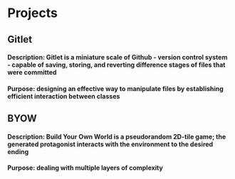 # Projects

## **Gitlet**
#### Description: Gitlet is a miniature scale of Github - version control system - capable of saving, storing, and reverting difference stages of files that were committed
#### Purpose: designing an effective way to manipulate files by establishing efficient interaction between classes

## **BYOW**
#### Description: Build Your Own World is a pseudorandom 2D-tile game; the generated protagonist interacts with the environment to the desired ending
#### Purpose: dealing with multiple layers of complexity
